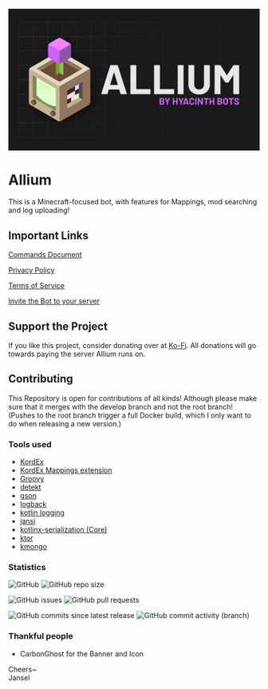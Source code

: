 ![img](./.github/img/cover-hq.png)
# Allium

This is a Minecraft-focused bot, with features for Mappings, mod searching and log uploading!

## Important Links
[Commands Document](https://github.com/HyacinthBots/Allium/tree/root/docs/commands.md)

[Privacy Policy](https://github.com/HyacinthBots/Allium/tree/root/docs/privacy-policy.md)

[Terms of Service](https://github.com/HyacinthBots/.github/blob/main/terms-of-service.md)

[Invite the Bot to your server](https://discord.com/api/oauth2/authorize?client_id=1013045351852298280&permissions=347136&scope=bot%20applications.commands)

## Support the Project

If you like this project, consider donating over at [Ko-Fi](https://ko-fi.com/jansel). All donations will go towards paying the server Allium runs on.

## Contributing
This Repository is open for contributions of all kinds! Although please make sure that it merges with the develop branch and not the root branch! (Pushes to the root branch trigger a full Docker build, which I only want to do when releasing a new version.)

### Tools used
- [KordEx](https://github.com/Kord-Extensions/kord-extensions)
- [KordEx Mappings extension](https://github.com/Kord-Extensions/kord-extensions/tree/develop/extra-modules/extra-mappings)
- [Groovy](https://www.groovy-lang.org/)
- [detekt](https://detekt.dev/index.html)
- [gson](https://github.com/google/gson)
- [logback](https://github.com/qos-ch/logback)
- [kotlin logging](https://github.com/MicroUtils/kotlin-logging)
- [jansi](https://github.com/fusesource/jansi)
- [kotlinx-serialization (Core)](https://github.com/Kotlin/kotlinx.serialization)
- [ktor](https://ktor.io/)
- [kmongo](https://litote.org/kmongo/)

### Statistics
![GitHub](https://img.shields.io/github/license/HyacinthBots/Allium?label=License&style=for-the-badge) ![GitHub repo size](https://img.shields.io/github/repo-size/HyacinthBots/Allium?label=Repository%20Size&style=for-the-badge)

![GitHub issues](https://img.shields.io/github/issues/HyacinthBots/Allium?label=Issues&style=for-the-badge) ![GitHub pull requests](https://img.shields.io/github/issues-pr/HyacinthBots/Allium?label=Pull%20Requests&style=for-the-badge)

![GitHub commits since latest release](https://img.shields.io/github/commits-since/HyacinthBots/Allium/latest/develop?include_prereleases&style=for-the-badge) ![GitHub commit activity (branch)](https://img.shields.io/github/commit-activity/w/HyacinthBots/Allium/develop?style=for-the-badge)


### Thankful people
- CarbonGhost for the Banner and Icon

Cheers~<br>Jansel
